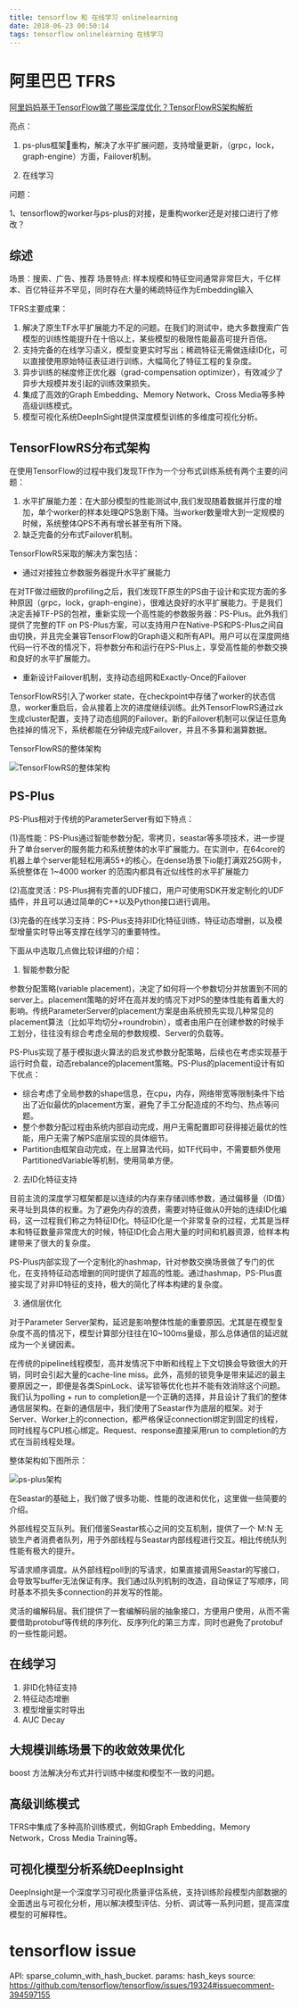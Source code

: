 ```yaml
---
title: tensorflow 和 在线学习 onlinelearning
date: 2018-06-23 00:50:14
tags: tensorflow onlinelearning 在线学习
---
```


# 阿里巴巴 TFRS

[阿里妈妈基于TensorFlow做了哪些深度优化？TensorFlowRS架构解析](https://mp.weixin.qq.com/s/yuHavuGTYMH5JDC_1fnjcg)

亮点：

1. ps-plus框架重构，解决了水平扩展问题，支持增量更新，（grpc，lock，graph-engine）方面，Failover机制。

2. 在线学习

问题：

1、tensorflow的worker与ps-plus的对接，是重构worker还是对接口进行了修改？


## 综述

场景：搜索、广告、推荐
场景特点: 样本规模和特征空间通常非常巨大，千亿样本、百亿特征并不罕见，同时存在大量的稀疏特征作为Embedding输入

TFRS主要成果：

1. 解决了原生TF水平扩展能力不足的问题。在我们的测试中，绝大多数搜索广告模型的训练性能提升在十倍以上，某些模型的极限性能最高可提升百倍。
2. 支持完备的在线学习语义，模型变更实时写出；稀疏特征无需做连续ID化，可以直接使用原始特征表征进行训练，大幅简化了特征工程的复杂度。
3. 异步训练的梯度修正优化器（grad-compensation optimizer），有效减少了异步大规模并发引起的训练效果损失。
4. 集成了高效的Graph Embedding、Memory Network、Cross Media等多种高级训练模式。
5. 模型可视化系统DeepInSight提供深度模型训练的多维度可视化分析。

## TensorFlowRS分布式架构

在使用TensorFlow的过程中我们发现TF作为一个分布式训练系统有两个主要的问题：

1. 水平扩展能力差：在大部分模型的性能测试中,我们发现随着数据并行度的增加，单个worker的样本处理QPS急剧下降。当worker数量增大到一定规模的时候，系统整体QPS不再有增长甚至有所下降。
2. 缺乏完备的分布式Failover机制。

TensorFlowRS采取的解决方案包括：

- 通过对接独立参数服务器提升水平扩展能力

在对TF做过细致的profiling之后，我们发现TF原生的PS由于设计和实现方面的多种原因（grpc，lock，graph-engine），很难达良好的水平扩展能力。于是我们决定丢掉TF-PS的包袱，重新实现一个高性能的参数服务器：PS-Plus。此外我们提供了完整的TF on PS-Plus方案，可以支持用户在Native-PS和PS-Plus之间自由切换，并且完全兼容TensorFlow的Graph语义和所有API。用户可以在深度网络代码一行不改的情况下，将参数分布和运行在PS-Plus上，享受高性能的参数交换和良好的水平扩展能力。 

- 重新设计Failover机制，支持动态组网和Exactly-Once的Failover

TensorFlowRS引入了worker state，在checkpoint中存储了worker的状态信息，worker重启后，会从接着上次的进度继续训练。此外TensorFlowRS通过zk生成cluster配置，支持了动态组网的Failover。新的Failover机制可以保证任意角色挂掉的情况下，系统都能在分钟级完成Failover，并且不多算和漏算数据。

TensorFlowRS的整体架构

![TensorFlowRS的整体架构](http://p8vrqzrnj.bkt.clouddn.com/tfrs_instruction.jpg)

## PS-Plus

PS-Plus相对于传统的ParameterServer有如下特点：

(1)高性能：PS-Plus通过智能参数分配，零拷贝，seastar等多项技术，进一步提升了单台server的服务能力和系统整体的水平扩展能力。在实测中，在64core的机器上单个server能轻松用满55+的核心，在dense场景下io能打满双25G网卡，系统整体在 1~4000 worker 的范围内都具有近似线性的水平扩展能力

(2)高度灵活：PS-Plus拥有完善的UDF接口，用户可使用SDK开发定制化的UDF插件，并且可以通过简单的C++以及Python接口进行调用。

(3)完备的在线学习支持：PS-Plus支持非ID化特征训练，特征动态增删，以及模型增量实时导出等支撑在线学习的重要特性。

下面从中选取几点做比较详细的介绍：

1. 智能参数分配

参数分配策略(variable placement)，决定了如何将一个参数切分并放置到不同的server上。placement策略的好坏在高并发的情况下对PS的整体性能有着重大的影响。传统ParameterServer的placement方案是由系统预先实现几种常见的placement算法（比如平均切分+roundrobin），或者由用户在创建参数的时候手工划分，往往没有综合考虑全局的参数规模、Server的负载等。

PS-Plus实现了基于模拟退火算法的启发式参数分配策略，后续也在考虑实现基于运行时负载，动态rebalance的placement策略。PS-Plus的placement设计有如下优点：

- 综合考虑了全局参数的shape信息，在cpu，内存，网络带宽等限制条件下给出了近似最优的placement方案，避免了手工分配造成的不均匀、热点等问题。
- 整个参数分配过程由系统内部自动完成，用户无需配置即可获得接近最优的性能，用户无需了解PS底层实现的具体细节。
- Partition由框架自动完成，在上层算法代码，如TF代码中，不需要额外使用PartitionedVariable等机制，使用简单方便。

2. 去ID化特征支持

目前主流的深度学习框架都是以连续的内存来存储训练参数，通过偏移量（ID值）来寻址到具体的权重。为了避免内存的浪费，需要对特征做从0开始的连续ID化编码，这一过程我们称之为特征ID化。特征ID化是一个非常复杂的过程，尤其是当样本和特征数量非常庞大的时候，特征ID化会占用大量的时间和机器资源，给样本构建带来了很大的复杂度。

PS-Plus内部实现了一个定制化的hashmap，针对参数交换场景做了专门的优化，在支持特征动态增删的同时提供了超高的性能。通过hashmap，PS-Plus直接实现了对非ID特征的支持，极大的简化了样本构建的复杂度。

3. 通信层优化

对于Parameter Server架构，延迟是影响整体性能的重要原因。尤其是在模型复杂度不高的情况下，模型计算部分往往在10~100ms量级，那么总体通信的延迟就成为一个关键因素。

在传统的pipeline线程模型，高并发情况下中断和线程上下文切换会导致很大的开销，同时会引起大量的cache-line miss。此外，高频的锁竞争是带来延迟的最主要原因之一，即便是各类SpinLock、读写锁等优化也并不能有效消除这个问题。我们认为polling + run to completion是一个正确的选择，并且设计了我们的整体通信层架构。在新的通信层中，我们使用了Seastar作为底层的框架。对于Server、Worker上的connection，都严格保证connection绑定到固定的线程，同时线程与CPU核心绑定。Request、response直接采用run to completion的方式在当前线程处理。

整体架构如下图所示：

![ps-plus架构](http://p8vrqzrnj.bkt.clouddn.com/ps-plus.jpg)

在Seastar的基础上，我们做了很多功能、性能的改进和优化，这里做一些简要的介绍。

外部线程交互队列。我们借鉴Seastar核心之间的交互机制，提供了一个 M:N 无锁生产者消费者队列，用于外部线程与Seastar内部线程进行交互。相比传统队列性能有极大的提升。

写请求顺序调度。从外部线程poll到的写请求，如果直接调用Seastar的写接口，会导致写buffer无法保证有序。我们通过队列机制的改造，自动保证了写顺序，同时基本不损失多connection的并发写的性能。

灵活的编解码层。我们提供了一套编解码层的抽象接口，方便用户使用，从而不需要借助protobuf等传统的序列化、反序列化的第三方库，同时也避免了protobuf的一些性能问题。

## 在线学习

1. 非ID化特征支持
2. 特征动态增删
3. 模型增量实时导出
4. AUC Decay

## 大规模训练场景下的收敛效果优化

boost 方法解决分布式并行训练中梯度和模型不一致的问题。

## 高级训练模式

TFRS中集成了多种高阶训练模式，例如Graph Embedding，Memory Network，Cross Media Training等。

## 可视化模型分析系统DeepInsight

DeepInsight是一个深度学习可视化质量评估系统，支持训练阶段模型内部数据的全面透出与可视化分析，用以解决模型评估、分析、调试等一系列问题，提高深度模型的可解释性。

# tensorflow issue
API: sparse_column_with_hash_bucket.
params: hash_keys
source: https://github.com/tensorflow/tensorflow/issues/19324#issuecomment-394597155
